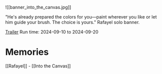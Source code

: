 ![[banner_into_the_canvas.jpg]]

"He's already prepared the colors for you—paint wherever you like or let him guide your brush. The choice is yours."
Rafayel solo banner.

[Trailer](https://www.youtube.com/watch?v=ccKW7t98Y3g)
Run time: 2024-09-10 to 2024-09-20

# Memories
[[Rafayel]] - [[Into the Canvas]]